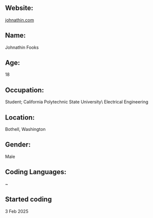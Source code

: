 ## Website:
[johnathin.com](https://johnathin.com/)

## Name:
  Johnathin Fooks
  
## Age:
  18
  
## Occupation:
  Student; California Polytechnic State University\\
  Electrical Engineering
  
## Location:
  Bothell, Washington
  
## Gender:
  Male

## Coding Languages:
  ~
  
## Started coding
  3 Feb 2025
